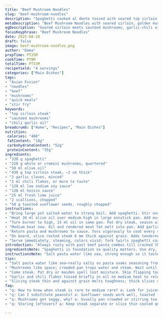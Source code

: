 ```yaml
---
title: "Beef Mushroom Noodles"
slug: "beef-mushroom-noodles"
description: "Spaghetti cooked al dente tossed with seared top sirloin, golden sautéed mushrooms, garlic and chili-infused oil, tangy hoisin and soy sauce mix brightened with lime. Finished with crunchy chopped peanuts and scallions. Balanced umami, smooth and crunchy contrast. Fast, vivid flavors with an Asian touch. No nuts replaced with toasted sunflower seeds for twist. Adjust time by watching juices and color for doneness rather than strict timing."
metaDescription: "Beef Mushroom Noodles with seared sirloin, golden mushrooms, garlic-chili oil, hoisin-soy sauce, lime, scallions, and crunchy toasted sunflower seeds."
ogDescription: "Seared sirloin meets sautéed mushrooms, garlic-chili oil, hoisin soy glaze brightened with lime. Crunchy seeds and scallions finish it sharp and bold."
focusKeyphrase: "Beef Mushroom Noodles"
date: 2025-08-28
draft: false
image: beef-mushroom-noodles.png
author: "Emma"
prepTime: PT25M
cookTime: PT8M
totalTime: PT33M
recipeYield: "4 servings"
categories: ["Main Dishes"]
tags:
- "Asian Fusion"
- "noodles"
- "beef"
- "mushrooms"
- "quick meals"
- "stir fry"
keywords:
- "top sirloin steak"
- "sautéed mushrooms"
- "chili garlic oil"
breadcrumb: ["Home", "Recipes", "Main Dishes"]
nutrition: 
 calories: "480"
 fatContent: "18g"
 carbohydrateContent: "52g"
 proteinContent: "35g"
ingredients:
- "320 g spaghetti"
- "220 g white or cremini mushrooms, quartered"
- "50 ml olive oil"
- "430 g top sirloin steak, ~2 cm thick"
- "2 garlic cloves, minced"
- "1 ml chili flakes, or more to taste"
- "120 ml low sodium soy sauce"
- "120 ml hoisin sauce"
- "25 ml fresh lime juice"
- "2 scallions, chopped"
- "50 g toasted sunflower seeds, roughly chopped"
instructions:
- "Bring large pot salted water to strong boil. Add spaghetti. Stir once or twice, watch for bubbles, cook until teeth resist core a bit, 8 to 10 minutes depending on brand. Taste test beats timer. Drain and set aside."
- "Heat 30 ml olive oil over medium-high in large nonstick pan. Add mushrooms, spread out. Leave undisturbed 3 mins until edges brown and release a woodsy aroma, then toss gently once. Transfer mushrooms off heat onto plate, keep juices in pan."
- "Turn burner to high, 15 ml oil in same pan. Pat dry steak, season with salt and pepper. Sear steak 2 mins each side. Muscle fibers tighten, juices bubble at surface; aiming for rare to medium-rare. Avoid flipping too early, crust forms. Remove steak, rest 7 mins wrapped loosely. Clean pan lightly with paper towel if burned bits too dark."
- "Medium heat now. Oil and rendered meat fat melt into pan. Add garlic and chili flakes. Stir 1 minute until fragrant, watching garlic color; no burn. Pour soy and hoisin in swirl of spices. Lime juice last, balancing heavy sauce with bright zing. Simmer 2 mins. Sauce should thicken slightly, glossy sheen."
- "Return pasta and mushrooms to sauce. Toss vigorously to coat every strand, mushrooms absorb sauce, pasta slick and fragrant."
- "On board, slice rested steak 6 mm thick against grain. Adds tenderness. Portion pasta onto plates, arrange steak atop. Sprinkle chopped scallions and toasted sunflower seeds, nutty crunch with subtle meet contrast."
- "Serve immediately, steaming, colors vivid; fork twirls spaghetti coated with savory sauce, aroma of garlic and fresh lime upfront."
introduction: "Always rusty with past beef pasta combos till cracked this one. Mushrooms were watery before; solved by not crowding pan, a nice sizzle 'fore flipping. Learned resting steak crucial—juices lock it every time. Garlic and chili hit aroma notes fast. Hoisin brings sweet-salty umami that soy alone can’t carry. Lime lightens the sauce big time. Peanuts swapped for sunflower because allergies hit close, gave a fresh twist — still crunchy and toasted. Watch pasta to al dente; no mushy noodles here. No boring. Vigorous tossing lets everything marry. Sauce coats, everything shines without drowning. Simplicity with an edge. The kind I go back to after failed experiments. I trust these signs, smells, and textures not timers."
ingredientsNote: "Spaghetti is foundation so quality matters. Use dry, dependable brand, check for fresh aroma. Mushrooms absorb sauce, no overcooking or they get soggy—quarter size balances quick cook and texture. Olive oil split for mushroom caramelization plus finishing hints from steak fat. Top sirloin chosen for lean but flavorful cuts; thicker steak guts better resting. Garlic chopped fine to infuse, chili flakes for warmth but adjust to heat tolerance. Soy and hoisin interplay sweet and salty backbone, reduced sodium soy keeps salt in check. Lime juice brightens sauce and cuts richness — always fresh, bottled won’t do here. Scallions for freshness, eye candy, and sharp bite. Peanuts replaced with roasted sunflower seeds here; allergy-friendly, same crunch and nutty aroma without risk. Toast seeds lightly on dry pan beforehand to boost flavor. Fresh substitution ideas vary—try cashew crumbs or pumpkin seeds too."
instructionsNote: "Salt pasta water like sea, strong enough so it tastes salty, helps season pasta inside out. Pasta cooking done by taste chew-test; no clock rule. Mushrooms left untouched initially to develop butter-browned crust, resist flipping too soon or water cooks off. Notice mushroom edges darken then bubbles emerge underneath indicating Maillard action, not steaming. Rest steak on plate with loose foil wrap—resting lets juices redistribute, cutting slices straight off sear floods dish with blood making dull texture. When reheating pan for sauce, moderate oil—too much grease dilutes flavor, too little burns garlic. Garlic color golden, not brown, sets fragrant base. Sauce thickens by simmer and reduction, a glossy sign not watery. Toss pasta hot off stove with sauce, coat thoroughly; any longer waiting, sauce absorbs too much and dries pasta. Slice steak against grain for tenderness; too thick or rough slice toughens. Sprinkle nuts last, avoids sogginess, adds crunch dimension. Efficiency tip: While pasta boils start mushrooms and prep steak, stagger timing to cut total time. Clean pan between steak and sauce prevents burnt residue flavor."
tips:
- "Salt pasta water like sea—really salty so pasta soaks seasoning from inside out. Taste for firmness; don’t rely on time alone. Different brands behave way different here. Drain pasta leaving it a little wet to help sauce stick better later."
- "Mushrooms like space; crowded pan traps water and steam. Wait until edges brown before tossing, hear subtle sizzle sound. That’s the Maillard reaction working. Ripeness important too; cremini or white quartered chunks balance quick cooking and retaining texture."
- "Come steak. Pat dry or maiden spell lost moisture. Skip flipping too quick, let crust form—crust locks juices. Medium-high heat first, quiet pan, then sear hard flip only once. Resting is crucial; wrap loosely so heat redistributes without sweating out moisture."
- "Garlic and chili flakes tossed briefly in oil on medium heat to release aroma but watch garlic color. Burnt garlic smells bitter and ruins whole batch. Adding soy and hoisin sauce cold helps preserve layers of flavor, simmer few mins for glossy, thick sauce skin."
- "Slicing steak thin and against grain melts toughness; thick slices dry and chewy. Toss pasta and mushrooms hot quickly so sauce coats evenly; long wait leads to drying out. Scallions and toasted sunflower seeds sprinkled last add sharp fresh crunch without soggy fall out."
faq:
- "q: How to know when steak is rare to medium rare? a: Look for juices bubbling at surface, muscle fibers tighten but not dry, crust seals inside. No timer, watch color then rest after sear. Let meat tell you with smell and sight."
- "q: Can I substitute peanuts? a: Sunflower seeds work well, toasted for crunch and nutty aroma. If no seeds, try chopped cashews or pumpkin seeds. Toast dry pan first, quick flip, don’t burn. Adds similar texture and flavor contrast."
- "q: Mushrooms get soggy, why? a: Usually pan crowded or stirring too soon causes steaming not sear. Watch edges darken, bubbles under mushroom—signs Maillard reaction going right. Remove mushrooms once browned to keep texture sharp."
- "q: Storing leftovers? a: Keep steak separate or slice thin cooled quickly, store pasta with sauce in airtight container. Reheat gently on low so garlic doesn’t burn again. Seeds last longer dry, add fresh before serving tomorrow."

---
```

